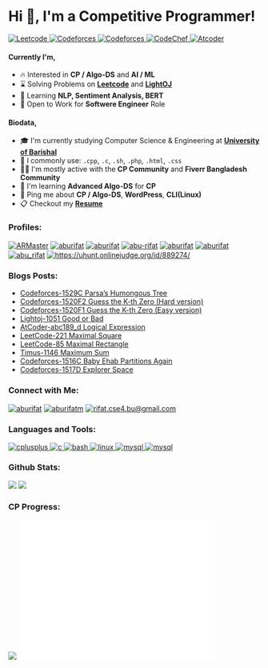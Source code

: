 <h1 align="left">Hi 👋, I'm a Competitive Programmer!</h1>

<p align="left">
  <a href="https://leetcode.com/Mr_Bangladesh/">
    <img src="https://cp-badges.deta.dev/leetcode/Mr_Bangladesh" alt="Leetcode" />
  </a>
  <a href="https://codeforces.com/profile/Mr_Bangladesh">
    <img src="https://cp-badges.deta.dev/codeforces/Mr_Bangladesh" alt="Codeforces" />
  </a>
  <a href="https://codeforces.com/profile/_Faizul_">
    <img src="https://cp-badges.deta.dev/codeforces/_Faizul_" alt="Codeforces" />
  </a>
  <a href="https://codechef.com/users/Mr_Bangladesh/">
    <img src="https://cp-badges.deta.dev/codechef/Mr_Bangladesh" alt="CodeChef" />
  </a>
  <a href="https://atcoder.jp/users/Mr_Bangladesh/">
    <img src="https://cp-badges.deta.dev/atcoder/Mr_Bangladesh" alt="Atcoder" />
  </a>
</p>

#### Currently I'm,

- :fire: Interested in **CP / Algo-DS** and **AI / ML**
- ⌛ Solving Problems on **[Leetcode](https://leetcode.com/aburifat/)** and **[LightOJ](https://lightoj.com/user/abu-rifat)**
- 🌱 Learning **NLP, Sentiment Analysis, BERT**
- 💼 Open to Work for **Softwere Engineer** Role

#### Biodata,
- 🎓 I'm currently studying Computer Science & Engineering at **[University of Barishal](https://bu.ac.bd/)**
- 🧾️ I commonly use: `.cpp`, `.c`, `.sh`, `.php`, `.html`, `.css`
- 👨‍💻 I'm mostly active with the **CP Community** and **Fiverr Bangladesh Community**
- 📖 I'm learning **Advanced Algo-DS** for **CP**
- 💬 Ping me about **CP / Algo-DS**, **WordPress**, **CLI(Linux)**
- 📋 Checkout my **[Resume](#)**

### Profiles:
<p align="left">
<a href="https://codeforces.com/profile/ARMaster/" target="blank"><img align="center" src="src/logo/cp-logo/codeforces.png" alt="ARMaster" height="50" width="50" /></a>
  <a href="https://leetcode.com/aburifat/" target="blank"><img align="center" src="src/logo/cp-logo/leetcode.png" alt="aburifat" height="50" width="50" /></a>
  <a href="https://codechef.com/users/aburifat/" target="blank"><img align="center" src="src/logo/cp-logo/codechef.png" alt="aburifat" height="50" width="50" /></a>
  <a href="https://lightoj.com/user/abu-rifat/" target="blank"><img align="center" src="src/logo/cp-logo/lightoj.png" alt="abu-rifat" height="50" width="50" /></a>
  <a href="https://www.hackerrank.com/aburifat/" target="blank"><img align="center" src="src/logo/cp-logo/hackerrank.png" alt="aburifat" height="50" width="50" /></a>
  <a href="https://atcoder.jp/users/aburifat/" target="blank"><img align="center" src="src/logo/cp-logo/atcoder.png" alt="aburifat" height="50" width="50" /></a>
  <a href="https://spoj.com/users/abu_rifat/" target="blank"><img align="center" src="src/logo/cp-logo/spoj.jpeg" alt="abu_rifat" height="50" width="50" /></a>
  <a href="https://uhunt.onlinejudge.org/id/889274/" target="blank"><img align="center" src="src/logo/cp-logo/uvaoj.png" alt="https://uhunt.onlinejudge.org/id/889274/" height="50" width="50" /></a>
</p>

### Blogs Posts:
<!-- BLOG-POST-LIST:START -->
- [Codeforces-1529C Parsa’s Humongous Tree](https://aburifat.com/codeforces-1529c-parsas-humongous-tree/)
- [Codeforces-1520F2 Guess the K-th Zero &lpar;Hard version&rpar;](https://aburifat.com/codeforces-1520f2-guess-the-k-th-zero-hard-version/)
- [Codeforces-1520F1 Guess the K-th Zero &lpar;Easy version&rpar;](https://aburifat.com/codeforces-1520f1-guess-the-k-th-zero-easy-version/)
- [Lightoj-1051 Good or Bad](https://aburifat.com/lightoj-1051-good-or-bad/)
- [AtCoder-abc189_d Logical Expression](https://aburifat.com/atcoder-abc189_d-logical-expression/)
- [LeetCode-221 Maximal Square](https://aburifat.com/leetcode-221-maximal-square/)
- [LeetCode-85 Maximal Rectangle](https://aburifat.com/leetcode-85-maximal-rectangle/)
- [Timus-1146 Maximum Sum](https://aburifat.com/timus-1146-maximum-sum/)
- [Codeforces-1516C Baby Ehab Partitions Again](https://aburifat.com/codeforces-1516c-baby-ehab-partitions-again/)
- [Codeforces-1517D Explorer Space](https://aburifat.com/codeforces-1517d-explorer-space/)
<!-- BLOG-POST-LIST:END -->

<h3 align="left">Connect with Me:</h3>
<p align="left">
<a href="https://linkedin.com/in/aburifat" target="blank"><img align="center" src="src/logo/social/linkedin.png" alt="aburifat" height="50" width="50" /></a>
<a href="https://fb.com/aburifatm" target="blank"><img align="center" src="src/logo/social/facebook.png" alt="aburifatm" height="50" width="50" /></a>
<a href="mailto:rifat.cse4.bu@gmail.com" target="blank"><img align="center" src="src/logo/social/mail.png" alt="rifat.cse4.bu@gmail.com" height="50" width="50" /></a>
</p>

<h3 align="left">Languages and Tools:</h3>
<a href="https://www.w3schools.com/cpp/" target="_blank" rel="noreferrer"> <img src="src/logo/language/cpp.png" alt="cplusplus" width="50" height="50"/> </a>
<a href="https://www.cprogramming.com/" target="_blank" rel="noreferrer"> <img src="src/logo/language/c.png" alt="c" width="50" height="50"/> </a>
<a href="https://www.gnu.org/software/bash/" target="_blank" rel="noreferrer"> <img src="src/logo/language/bash.png" alt="bash" width="50" height="50"/> </a>
<a href="https://www.linux.org/" target="_blank" rel="noreferrer"> <img src="src/logo/language/linux.png" alt="linux" width="50" height="50"/> </a>
<a href="https://www.php.net/" target="_blank" rel="noreferrer"> <img src="src/logo/language/php.png" alt="mysql" width="50" height="50"/> </a>
<a href="https://www.mysql.com/" target="_blank" rel="noreferrer"> <img src="src/logo/language/mysql.png" alt="mysql" width="50" height="50"/> </a>
</p>

### Github Stats:

<p float="left">
<img height="180em" src="https://github-readme-stats.vercel.app/api?username=abu-rifat&show_icons=true&hide_border=true&&count_private=true&include_all_commits=true" /> 
<img height="180em" src="https://github-readme-stats.vercel.app/api/top-langs/?username=abu-rifat&show_icons=true&hide_border=true&layout=compact&langs_count=8"/>
</p>

### CP Progress:

<p float="left">
<img height="273em" src="https://leetcard.jacoblin.cool/aburifat?theme=light&font=Karma&ext=contest" />
<img height="280em" src="https://raw.githubusercontent.com/abu-rifat/cf-stats/main/output/light_card.svg" />
</p>
